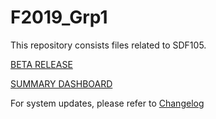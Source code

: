 # F2019_Grp1 

This repository consists files related to SDF105. 

[BETA RELEASE](https://petparadise.somee.com) 

[SUMMARY DASHBOARD](http://ppsumm.somee.com)

For system updates, please refer to [Changelog](https://github.com/Rojoooooooooooo/F2019_Grp1/blob/main/CHANGELOG.md)

